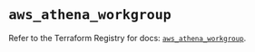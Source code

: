 # `aws_athena_workgroup`

Refer to the Terraform Registry for docs: [`aws_athena_workgroup`](https://registry.terraform.io/providers/hashicorp/aws/5.59.0/docs/resources/athena_workgroup).
